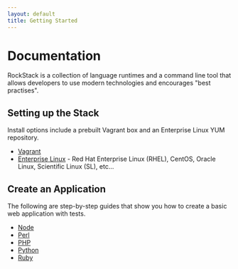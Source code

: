 ```yaml
---
layout: default
title: Getting Started
---
```


# Documentation

RockStack is a collection of language runtimes and a command line tool
that allows developers to use modern technologies and encourages
"best practises".

## Setting up the Stack

Install options include a prebuilt Vagrant box and an Enterprise Linux YUM repository.

 * [Vagrant](/docs/install/vagrant/)
 * [Enterprise Linux](/docs/install/el/) - Red Hat Enterprise Linux (RHEL), CentOS,
   Oracle Linux, Scientific Linux (SL), etc...

## Create an Application

The following are step-by-step guides that show you how to create a basic web
application with tests.

 * [Node](/docs/node/getting-started/)
 * [Perl](/docs/perl/getting-started/)
 * [PHP](/docs/php/getting-started/)
 * [Python](/docs/python/getting-started/)
 * [Ruby](/docs/ruby/getting-started/)
